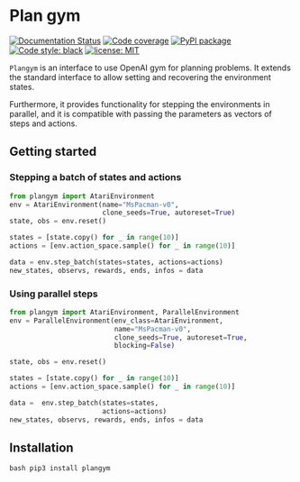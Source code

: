 # Plan gym

[![Documentation Status](https://readthedocs.org/projects/plangym/badge/?version=latest)](https://plangym.readthedocs.io/en/latest/?badge=latest)
[![Code coverage](https://codecov.io/github/FragileTech/plangym/coverage.svg)](https://codecov.io/github/FragileTech/plangym)
[![PyPI package](https://badgen.net/pypi/v/plangym)](https://pypi.org/project/plangym/)
[![Code style: black](https://img.shields.io/badge/code%20style-black-000000.svg)](https://github.com/ambv/black)
[![license: MIT](https://img.shields.io/badge/license-MIT-green.svg)](https://opensource.org/licenses/MIT)

`Plangym` is an interface to use OpenAI gym for planning problems. It extends the standard
 interface to allow setting and recovering the environment states.
 
Furthermore, it provides functionality for stepping the environments in parallel, and it is 
compatible with passing the parameters as vectors of steps and actions.

## Getting started

### Stepping a batch of states and actions
```python
from plangym import AtariEnvironment
env = AtariEnvironment(name="MsPacman-v0",
                       clone_seeds=True, autoreset=True)
state, obs = env.reset()

states = [state.copy() for _ in range(10)]
actions = [env.action_space.sample() for _ in range(10)]

data = env.step_batch(states=states, actions=actions)
new_states, observs, rewards, ends, infos = data
```
### Using parallel steps

```python
from plangym import AtariEnvironment, ParallelEnvironment
env = ParallelEnvironment(env_class=AtariEnvironment,
                          name="MsPacman-v0",
                          clone_seeds=True, autoreset=True,
                          blocking=False)

state, obs = env.reset()

states = [state.copy() for _ in range(10)]
actions = [env.action_space.sample() for _ in range(10)]

data =  env.step_batch(states=states,
                       actions=actions)
new_states, observs, rewards, ends, infos = data
```

## Installation 

``bash
pip3 install plangym
``